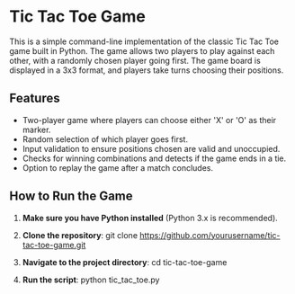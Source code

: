 # Tic Tac Toe Game

This is a simple command-line implementation of the classic Tic Tac Toe game built in Python. The game allows two players to play against each other, with a randomly chosen player going first. The game board is displayed in a 3x3 format, and players take turns choosing their positions.

## Features

- Two-player game where players can choose either 'X' or 'O' as their marker.
- Random selection of which player goes first.
- Input validation to ensure positions chosen are valid and unoccupied.
- Checks for winning combinations and detects if the game ends in a tie.
- Option to replay the game after a match concludes.

## How to Run the Game

1. **Make sure you have Python installed** (Python 3.x is recommended).

2. **Clone the repository**:
   git clone https://github.com/yourusername/tic-tac-toe-game.git
   
3. **Navigate to the project directory**:
   cd tic-tac-toe-game
   
4. **Run the script**:
   python tic_tac_toe.py

